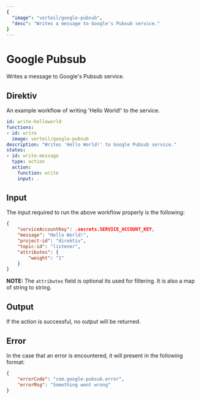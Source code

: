 ```yaml
---
{
  "image": "vorteil/google-pubsub",
  "desc": "Writes a message to Google's Pubsub service."
}
---
```



# Google Pubsub

Writes a message to Google's Pubsub service.

## Direktiv

An example workflow of writing 'Hello World!' to the service.

```yaml
id: write-helloworld
functions:
- id: write
  image: vorteil/google-pubsub
description: "Writes 'Hello World!' to Google Pubsub service."
states:
- id: write-message
  type: action
  action:
    function: write
    input: .
```

## Input

The input required to run the above workflow properly is the following:

```json
{
    "serviceAccountKey": .secrets.SERVICE_ACCOUNT_KEY,
    "message": "Hello World!",
    "project-id": "direktiv",
    "topic-id": "listener",
    "attributes": {
        "weight": "1"
    }
}
```

**NOTE:** The `attributes` field is optional its used for filtering. It is also a map of string to string.

## Output

If the action is successful, no output will be returned.

## Error

In the case that an error is encountered, it will present in the following format:

```json
{
    "errorCode": "com.google-pubsub.error",
    "errorMsg": "Something went wrong"
}
```